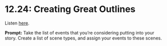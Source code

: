 # 12.24: Creating Great Outlines 

Listen [here](http://www.writingexcuses.com/2017/06/11/12-24-creating-great-outlines/). 

**Prompt:** Take the list of events that you’re considering putting into your story. Create a list of scene types, and assign your events to these scenes.